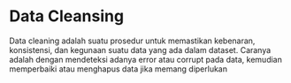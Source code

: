 # Data Cleansing

Data cleaning adalah suatu prosedur untuk memastikan kebenaran, konsistensi, dan kegunaan suatu data yang ada dalam dataset. Caranya adalah dengan mendeteksi adanya error atau corrupt pada data, kemudian memperbaiki atau menghapus data jika memang diperlukan
